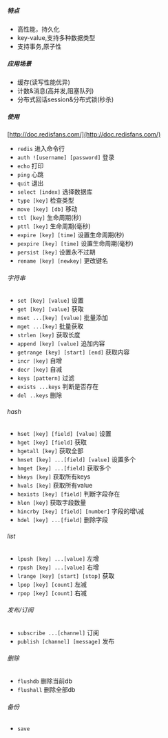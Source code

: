 ##### 特点

- 高性能，持久化
- key-value,支持多种数据类型
- 支持事务,原子性

##### 应用场景

- 缓存(读写性能优异)
- 计数&消息(高并发,阻塞队列)
- 分布式回话session&分布式锁(秒杀)

##### 使用

[http://doc.redisfans.com/](http://doc.redisfans.com/)

- `redis` 进入命令行
- `auth ![username] [password]` 登录
- `echo` 打印
- `ping` 心跳
- `quit` 退出
- `select [index]` 选择数据库
- `type [key]` 检查类型
- `move [key] [db]` 移动
- `ttl [key]` 生命周期(秒)
- `pttl [key]` 生命周期(毫秒)
- `expire [key] [time]` 设置生命周期(秒)
- `pexpire [key] [time]` 设置生命周期(毫秒)
- `persist [key]` 设置永不过期
- `rename [key] [newkey]` 更改键名

###### 字符串

- `set [key] [value]` 设置
- `get [key] [value]` 获取
- `mset ...[key] [value]` 批量添加
- `mget ...[key]` 批量获取
- `strlen [key]` 获取长度
- `append [key] [value]` 追加内容
- `getrange [key] [start] [end]` 获取内容
- `incr [key]` 自增
- `decr [key]` 自减
- `keys [pattern]` 过滤
- `exists ...keys` 判断是否存在
- `del ..keys` 删除

###### hash

- `hset [key] [field] [value]` 设置
- `hget [key] [field]` 获取
- `hgetall [key]` 获取全部
- `hmset [key] ...[field] [value]` 设置多个
- `hmget [key] ...[field]` 获取多个
- `hkeys [key]` 获取所有keys
- `hvals [key]` 获取所有value
- `hexists [key] [field]` 判断字段存在
- `hlen [key]` 获取字段数量
- `hincrby [key] [field] [number]` 字段的增\减
- `hdel [key] ...[field]` 删除字段

###### list

- `lpush [key] ...[value]` 左增
- `rpush [key] ...[value]` 右增
- `lrange [key] [start] [stop]` 获取
- `lpop [key] [count]` 左减
- `rpop [key] [count]` 右减

###### 发布/订阅

- `subscribe ...[channel]` 订阅
- `publish [channel] [message]` 发布

###### 删除

- `flushdb` 删除当前db
- `flushall` 删除全部db

###### 备份

- `save`
